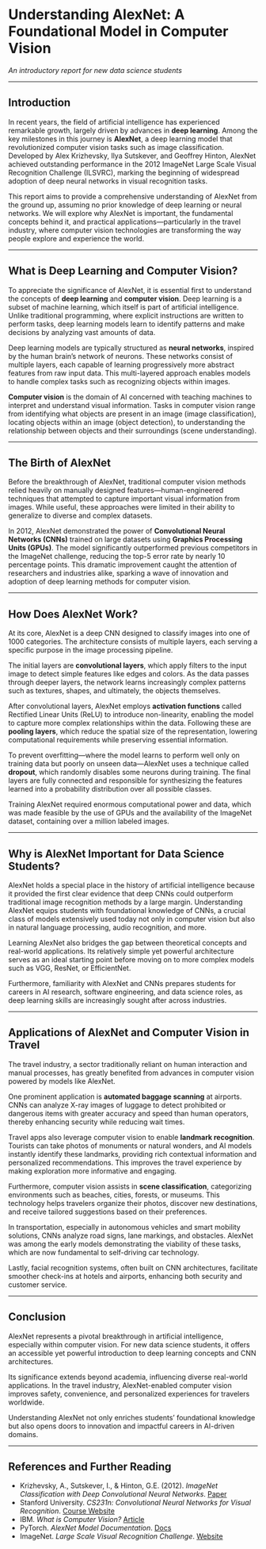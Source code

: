 # Understanding AlexNet: A Foundational Model in Computer Vision  
*An introductory report for new data science students*

---

## Introduction

In recent years, the field of artificial intelligence has experienced remarkable growth, largely driven by advances in **deep learning**. Among the key milestones in this journey is **AlexNet**, a deep learning model that revolutionized computer vision tasks such as image classification. Developed by Alex Krizhevsky, Ilya Sutskever, and Geoffrey Hinton, AlexNet achieved outstanding performance in the 2012 ImageNet Large Scale Visual Recognition Challenge (ILSVRC), marking the beginning of widespread adoption of deep neural networks in visual recognition tasks.

This report aims to provide a comprehensive understanding of AlexNet from the ground up, assuming no prior knowledge of deep learning or neural networks. We will explore why AlexNet is important, the fundamental concepts behind it, and practical applications—particularly in the travel industry, where computer vision technologies are transforming the way people explore and experience the world.

---

## What is Deep Learning and Computer Vision?

To appreciate the significance of AlexNet, it is essential first to understand the concepts of **deep learning** and **computer vision**. Deep learning is a subset of machine learning, which itself is part of artificial intelligence. Unlike traditional programming, where explicit instructions are written to perform tasks, deep learning models learn to identify patterns and make decisions by analyzing vast amounts of data.

Deep learning models are typically structured as **neural networks**, inspired by the human brain’s network of neurons. These networks consist of multiple layers, each capable of learning progressively more abstract features from raw input data. This multi-layered approach enables models to handle complex tasks such as recognizing objects within images.

**Computer vision** is the domain of AI concerned with teaching machines to interpret and understand visual information. Tasks in computer vision range from identifying what objects are present in an image (image classification), locating objects within an image (object detection), to understanding the relationship between objects and their surroundings (scene understanding).

---

## The Birth of AlexNet

Before the breakthrough of AlexNet, traditional computer vision methods relied heavily on manually designed features—human-engineered techniques that attempted to capture important visual information from images. While useful, these approaches were limited in their ability to generalize to diverse and complex datasets.

In 2012, AlexNet demonstrated the power of **Convolutional Neural Networks (CNNs)** trained on large datasets using **Graphics Processing Units (GPUs)**. The model significantly outperformed previous competitors in the ImageNet challenge, reducing the top-5 error rate by nearly 10 percentage points. This dramatic improvement caught the attention of researchers and industries alike, sparking a wave of innovation and adoption of deep learning methods for computer vision.

---

## How Does AlexNet Work?

At its core, AlexNet is a deep CNN designed to classify images into one of 1000 categories. The architecture consists of multiple layers, each serving a specific purpose in the image processing pipeline.

The initial layers are **convolutional layers**, which apply filters to the input image to detect simple features like edges and colors. As the data passes through deeper layers, the network learns increasingly complex patterns such as textures, shapes, and ultimately, the objects themselves.

After convolutional layers, AlexNet employs **activation functions** called Rectified Linear Units (ReLU) to introduce non-linearity, enabling the model to capture more complex relationships within the data. Following these are **pooling layers**, which reduce the spatial size of the representation, lowering computational requirements while preserving essential information.

To prevent overfitting—where the model learns to perform well only on training data but poorly on unseen data—AlexNet uses a technique called **dropout**, which randomly disables some neurons during training. The final layers are fully connected and responsible for synthesizing the features learned into a probability distribution over all possible classes.

Training AlexNet required enormous computational power and data, which was made feasible by the use of GPUs and the availability of the ImageNet dataset, containing over a million labeled images.

---

## Why is AlexNet Important for Data Science Students?

AlexNet holds a special place in the history of artificial intelligence because it provided the first clear evidence that deep CNNs could outperform traditional image recognition methods by a large margin. Understanding AlexNet equips students with foundational knowledge of CNNs, a crucial class of models extensively used today not only in computer vision but also in natural language processing, audio recognition, and more.

Learning AlexNet also bridges the gap between theoretical concepts and real-world applications. Its relatively simple yet powerful architecture serves as an ideal starting point before moving on to more complex models such as VGG, ResNet, or EfficientNet.

Furthermore, familiarity with AlexNet and CNNs prepares students for careers in AI research, software engineering, and data science roles, as deep learning skills are increasingly sought after across industries.

---

## Applications of AlexNet and Computer Vision in Travel

The travel industry, a sector traditionally reliant on human interaction and manual processes, has greatly benefited from advances in computer vision powered by models like AlexNet.

One prominent application is **automated baggage scanning** at airports. CNNs can analyze X-ray images of luggage to detect prohibited or dangerous items with greater accuracy and speed than human operators, thereby enhancing security while reducing wait times.

Travel apps also leverage computer vision to enable **landmark recognition**. Tourists can take photos of monuments or natural wonders, and AI models instantly identify these landmarks, providing rich contextual information and personalized recommendations. This improves the travel experience by making exploration more informative and engaging.

Furthermore, computer vision assists in **scene classification**, categorizing environments such as beaches, cities, forests, or museums. This technology helps travelers organize their photos, discover new destinations, and receive tailored suggestions based on their preferences.

In transportation, especially in autonomous vehicles and smart mobility solutions, CNNs analyze road signs, lane markings, and obstacles. AlexNet was among the early models demonstrating the viability of these tasks, which are now fundamental to self-driving car technology.

Lastly, facial recognition systems, often built on CNN architectures, facilitate smoother check-ins at hotels and airports, enhancing both security and customer service.

---

## Conclusion

AlexNet represents a pivotal breakthrough in artificial intelligence, especially within computer vision. For new data science students, it offers an accessible yet powerful introduction to deep learning concepts and CNN architectures. 

Its significance extends beyond academia, influencing diverse real-world applications. In the travel industry, AlexNet-enabled computer vision improves safety, convenience, and personalized experiences for travelers worldwide.

Understanding AlexNet not only enriches students’ foundational knowledge but also opens doors to innovation and impactful careers in AI-driven domains.

---

## References and Further Reading

- Krizhevsky, A., Sutskever, I., & Hinton, G.E. (2012). *ImageNet Classification with Deep Convolutional Neural Networks*. [Paper](https://papers.nips.cc/paper_files/paper/2012/file/c399862d3b9d6b76c8436e924a68c45b-Paper.pdf)  
- Stanford University. *CS231n: Convolutional Neural Networks for Visual Recognition*. [Course Website](http://cs231n.stanford.edu/)  
- IBM. *What is Computer Vision?* [Article](https://www.ibm.com/topics/computer-vision)  
- PyTorch. *AlexNet Model Documentation*. [Docs](https://pytorch.org/vision/stable/models/generated/torchvision.models.alexnet.html)  
- ImageNet. *Large Scale Visual Recognition Challenge*. [Website](http://www.image-net.org/challenges/LSVRC/)

